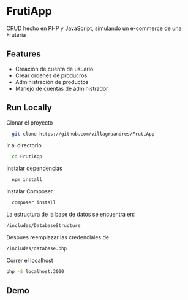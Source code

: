 
# FrutiApp

CRUD hecho en PHP y JavaScript, simulando un e-commerce de una Fruteria 

## Features

- Creación de cuenta de usuario
- Crear ordenes de producros
- Administración de productos
- Manejo de cuentas de administrador


## Run Locally

Clonar el proyecto
```bash
  git clone https://github.com/villagraandres/FrutiApp
```

Ir al directorio

```bash
  cd FrutiApp
```

Instalar dependencias

```bash
  npm install
```

Instalar Composer

```bash
  composer install
```

La estructura de la base de datos se encuentra en: 
```bash
/includes/DatabaseStructure
```
Despues reemplazar las credenciales de :
```bash
/includes/database.php
```
Correr el localhost
```bash
php -S localhost:3000
```


## Demo



